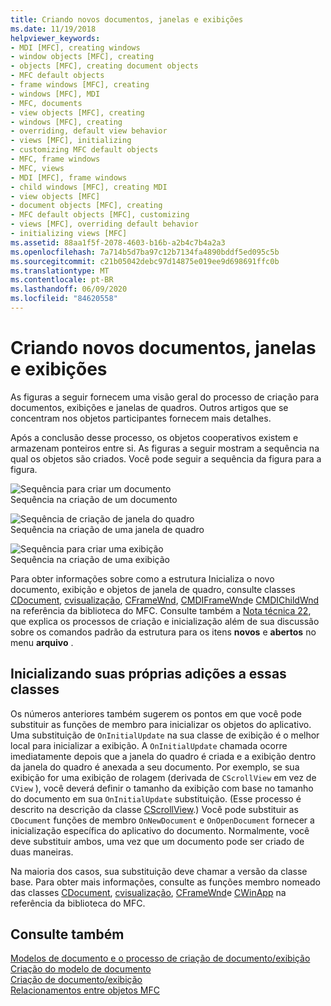 ```yaml
---
title: Criando novos documentos, janelas e exibições
ms.date: 11/19/2018
helpviewer_keywords:
- MDI [MFC], creating windows
- window objects [MFC], creating
- objects [MFC], creating document objects
- MFC default objects
- frame windows [MFC], creating
- windows [MFC], MDI
- MFC, documents
- view objects [MFC], creating
- windows [MFC], creating
- overriding, default view behavior
- views [MFC], initializing
- customizing MFC default objects
- MFC, frame windows
- MFC, views
- MDI [MFC], frame windows
- child windows [MFC], creating MDI
- view objects [MFC]
- document objects [MFC], creating
- MFC default objects [MFC], customizing
- views [MFC], overriding default behavior
- initializing views [MFC]
ms.assetid: 88aa1f5f-2078-4603-b16b-a2b4c7b4a2a3
ms.openlocfilehash: 7a714b5d7ba97c12b7134fa4890bddf5ed095c5b
ms.sourcegitcommit: c21b05042debc97d14875e019ee9d698691ffc0b
ms.translationtype: MT
ms.contentlocale: pt-BR
ms.lasthandoff: 06/09/2020
ms.locfileid: "84620558"
---
```

# <a name="creating-new-documents-windows-and-views"></a>Criando novos documentos, janelas e exibições

As figuras a seguir fornecem uma visão geral do processo de criação para documentos, exibições e janelas de quadros. Outros artigos que se concentram nos objetos participantes fornecem mais detalhes.

Após a conclusão desse processo, os objetos cooperativos existem e armazenam ponteiros entre si. As figuras a seguir mostram a sequência na qual os objetos são criados. Você pode seguir a sequência da figura para a figura.

![Sequência para criar um documento](../mfc/media/vc387l1.gif "Sequência para criar um documento") <br/>
Sequência na criação de um documento

![Sequência de criação de janela do quadro](../mfc/media/vc387l2.png "Sequência de criação de janela do quadro") <br/>
Sequência na criação de uma janela de quadro

![Sequência para criar uma exibição](../mfc/media/vc387l3.gif "Sequência para criar uma exibição") <br/>
Sequência na criação de uma exibição

Para obter informações sobre como a estrutura Inicializa o novo documento, exibição e objetos de janela de quadro, consulte classes [CDocument](reference/cdocument-class.md), [cvisualização](reference/cview-class.md), [CFrameWnd](reference/cframewnd-class.md), [CMDIFrameWnd](reference/cmdiframewnd-class.md)e [CMDIChildWnd](reference/cmdichildwnd-class.md) na referência da biblioteca do MFC. Consulte também a [Nota técnica 22](tn022-standard-commands-implementation.md), que explica os processos de criação e inicialização além de sua discussão sobre os comandos padrão da estrutura para os itens **novos** e **abertos** no menu **arquivo** .

## <a name="initializing-your-own-additions-to-these-classes"></a><a name="_core_initializing_your_own_additions_to_these_classes"></a>Inicializando suas próprias adições a essas classes

Os números anteriores também sugerem os pontos em que você pode substituir as funções de membro para inicializar os objetos do aplicativo. Uma substituição de `OnInitialUpdate` na sua classe de exibição é o melhor local para inicializar a exibição. A `OnInitialUpdate` chamada ocorre imediatamente depois que a janela do quadro é criada e a exibição dentro da janela do quadro é anexada a seu documento. Por exemplo, se sua exibição for uma exibição de rolagem (derivada de `CScrollView` em vez de `CView` ), você deverá definir o tamanho da exibição com base no tamanho do documento em sua `OnInitialUpdate` substituição. (Esse processo é descrito na descrição da classe [CScrollView](reference/cscrollview-class.md).) Você pode substituir as `CDocument` funções de membro `OnNewDocument` e `OnOpenDocument` fornecer a inicialização específica do aplicativo do documento. Normalmente, você deve substituir ambos, uma vez que um documento pode ser criado de duas maneiras.

Na maioria dos casos, sua substituição deve chamar a versão da classe base. Para obter mais informações, consulte as funções membro nomeado das classes [CDocument](reference/cdocument-class.md), [cvisualização](reference/cview-class.md), [CFrameWnd](reference/cframewnd-class.md)e [CWinApp](reference/cwinapp-class.md) na referência da biblioteca do MFC.

## <a name="see-also"></a>Consulte também

[Modelos de documento e o processo de criação de documento/exibição](document-templates-and-the-document-view-creation-process.md)<br/>
[Criação do modelo de documento](document-template-creation.md)<br/>
[Criação de documento/exibição](document-view-creation.md)<br/>
[Relacionamentos entre objetos MFC](relationships-among-mfc-objects.md)
